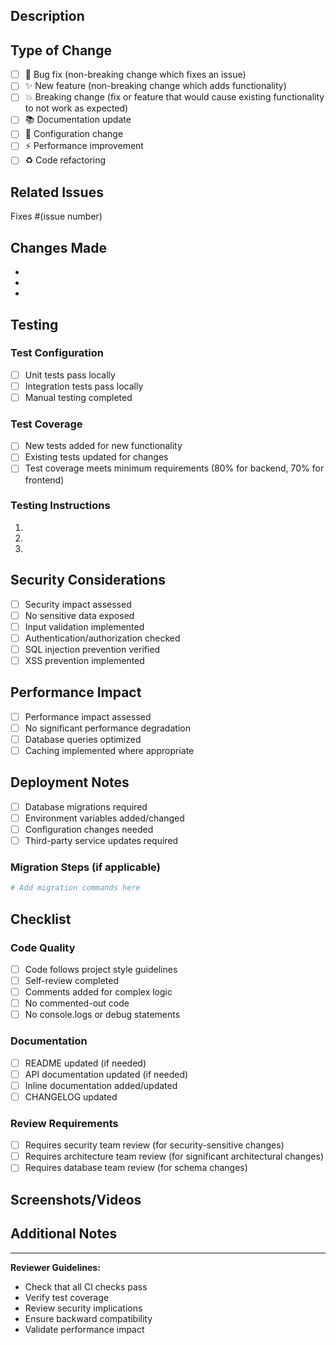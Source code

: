 ## Description

<!-- Provide a brief description of the changes in this PR -->

## Type of Change

- [ ] 🐛 Bug fix (non-breaking change which fixes an issue)
- [ ] ✨ New feature (non-breaking change which adds functionality)
- [ ] 💥 Breaking change (fix or feature that would cause existing functionality to not work as expected)
- [ ] 📚 Documentation update
- [ ] 🔧 Configuration change
- [ ] ⚡ Performance improvement
- [ ] ♻️ Code refactoring

## Related Issues

<!-- Link to related issues -->
Fixes #(issue number)

## Changes Made

<!-- List the specific changes made in this PR -->

- 
- 
- 

## Testing

### Test Configuration

- [ ] Unit tests pass locally
- [ ] Integration tests pass locally
- [ ] Manual testing completed

### Test Coverage

- [ ] New tests added for new functionality
- [ ] Existing tests updated for changes
- [ ] Test coverage meets minimum requirements (80% for backend, 70% for frontend)

### Testing Instructions

<!-- Provide step-by-step instructions for testing these changes -->

1. 
2. 
3. 

## Security Considerations

- [ ] Security impact assessed
- [ ] No sensitive data exposed
- [ ] Input validation implemented
- [ ] Authentication/authorization checked
- [ ] SQL injection prevention verified
- [ ] XSS prevention implemented

## Performance Impact

- [ ] Performance impact assessed
- [ ] No significant performance degradation
- [ ] Database queries optimized
- [ ] Caching implemented where appropriate

## Deployment Notes

<!-- Any special considerations for deployment -->

- [ ] Database migrations required
- [ ] Environment variables added/changed
- [ ] Configuration changes needed
- [ ] Third-party service updates required

### Migration Steps (if applicable)

```bash
# Add migration commands here
```

## Checklist

### Code Quality

- [ ] Code follows project style guidelines
- [ ] Self-review completed
- [ ] Comments added for complex logic
- [ ] No commented-out code
- [ ] No console.logs or debug statements

### Documentation

- [ ] README updated (if needed)
- [ ] API documentation updated (if needed)
- [ ] Inline documentation added/updated
- [ ] CHANGELOG updated

### Review Requirements

- [ ] Requires security team review (for security-sensitive changes)
- [ ] Requires architecture team review (for significant architectural changes)
- [ ] Requires database team review (for schema changes)

## Screenshots/Videos

<!-- If applicable, add screenshots or videos to help explain your changes -->

## Additional Notes

<!-- Any additional information that reviewers should know -->

---

**Reviewer Guidelines:**
- Check that all CI checks pass
- Verify test coverage
- Review security implications
- Ensure backward compatibility
- Validate performance impact